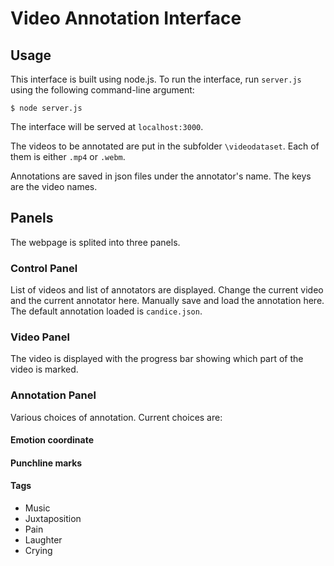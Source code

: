 # Video Annotation Interface

## Usage

This interface is built using node.js. To run the interface, run `server.js` using the following command-line argument:
```
$ node server.js
```
The interface will be served at `localhost:3000`.

The videos to be annotated are put in the subfolder `\videodataset`. Each of them is either `.mp4` or `.webm`.

Annotations are saved in json files under the annotator's name. The keys are the video names.

## Panels
The webpage is splited into three panels.
### Control Panel
List of videos and list of annotators are displayed. Change the current video and the current annotator here.
Manually save and load the annotation here. The default annotation loaded is `candice.json`.
### Video Panel
The video is displayed with the progress bar showing which part of the video is marked.
### Annotation Panel
Various choices of annotation. Current choices are:
#### Emotion coordinate
#### Punchline marks
#### Tags
- Music
- Juxtaposition
- Pain
- Laughter
- Crying

